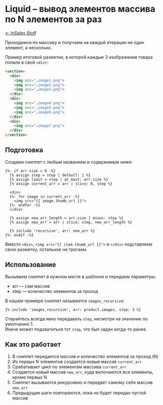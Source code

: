 # Liquid – вывод элементов массива по N элементов за раз

*[← InSales Stuff](/)*

Проходимся по массиву и получаем на каждой итерации не один элемент, а несколько.

Пример итоговой разметки, в которой каждые 3 изображения товара попали в свой `<div>`:

```html
<section>
  <div>
    <img src="…image1.png">
    <img src="…image2.png">
    <img src="…image3.png">
  </div>
  <div>
    <img src="…image4.png">
    <img src="…image5.png">
    <img src="…image6.png">
  </div>
  <div>
    <img src="…image7.png">
  </div>
</section>
```


## Подготовка

Создаем сниппет с любым названием и содержимым ниже:

```liquid
{%- if arr.size > 0 -%}
  {% assign step = step | default: 1 %}
  {% assign limit = step | at_most: arr.size %}
  {% assign current_arr = arr | slice: 0, step %}

  <div>
  {%- for image in current_arr -%}
    <img src="{{ image.thumb_url }}">
  {%- endfor -%}
  </div>

  {% assign new_arr_length = arr.size | minus: step %}
  {% assign new_arr = arr | slice: step, new_arr_length %}

  {% include 'recursive', arr: new_arr %}
{%- endif -%}
```

Вместо `<div>`, `<img src="{{ item.thumb_url }}">` и `</div>` подставляем свою разметку, остальное не трогаем.


## Использование

Вызываем сниппет в нужном месте в шаблоне и передаем параметры:
  - arr — сам массив
  - step — количество элементов за проход

В нашем примере сниппет называется `images_recursive`:
```liquid
{% include 'images_recursive', arr: product.images, step: 3 %}
```

Старайтесь всегда явно передавать `step`, несмотря на значение по умолчанию 1.  
Иначе может подхватиться тот `step`, что был задан когда-то ранее.


## Как это работает

1. В сниппет передается массив и количество элементов за проход (N)
2. Из первых N элементов создается новый массив `current_arr`
3. Срабатывает цикл по элементам массива `current_arr`
4. Создается новый массив `new_arr`, куда включаются все элементы, кроме первых N
5. Сниппет вызывается рекурсивно и передает самому себе массив `new_arr`
6. Предыдущие шаги повторяются, пока не будет передан пустой массив
